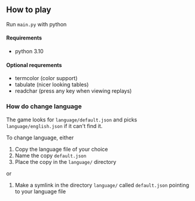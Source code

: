 ## How to play

Run `main.py` with python

#### Requirements

* python 3.10

#### Optional requrements

* termcolor (color support)
* tabulate (nicer looking tables)
* readchar (press any key when viewing replays)

### How do change language

The game looks for `language/default.json` and picks `language/english.json` if it can't find it.

To change language, either

1. Copy the language file of your choice
1. Name the copy `default.json`
1. Place the copy in the `language/` directory

or

1. Make a symlink in the directory `language/` called `default.json` pointing to your language file
